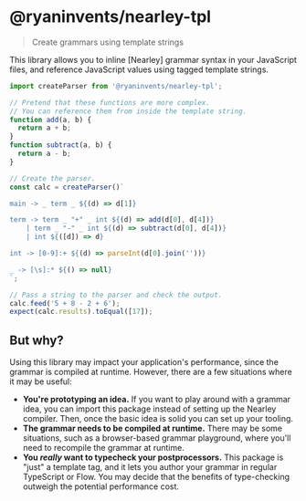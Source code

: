 # @ryaninvents/nearley-tpl

> Create grammars using template strings

This library allows you to inline [Nearley] grammar syntax in your JavaScript files, and reference JavaScript values using tagged template strings.

```js
import createParser from '@ryaninvents/nearley-tpl';

// Pretend that these functions are more complex.
// You can reference them from inside the template string.
function add(a, b) {
  return a + b;
}
function subtract(a, b) {
  return a - b;
}

// Create the parser.
const calc = createParser()`

main -> _ term _ ${(d) => d[1]}

term -> term _ "+" _ int ${(d) => add(d[0], d[4])}
    | term _ "-" _ int ${(d) => subtract(d[0], d[4])}
    | int ${([d]) => d}

int -> [0-9]:+ ${(d) => parseInt(d[0].join(''))}

_ -> [\s]:* ${() => null}
`;

// Pass a string to the parser and check the output.
calc.feed('5 + 8 - 2 + 6');
expect(calc.results).toEqual([17]);
```

## But why?

Using this library may impact your application's performance, since the grammar is compiled at runtime. However, there are a few situations where it may be useful:
- **You're prototyping an idea.** If you want to play around with a grammar idea, you can import this package instead of setting up the Nearley compiler. Then, once the basic idea is solid you can set up your tooling.
- **The grammar needs to be compiled at runtime.** There may be some situations, such as a browser-based grammar playground, where you'll need to recompile the grammar at runtime.
- **You _really_ want to typecheck your postprocessors.** This package is "just" a template tag, and it lets you author your grammar in regular TypeScript or Flow. You may decide that the benefits of type-checking outweigh the potential performance cost.

